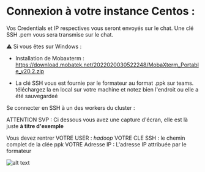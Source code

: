 # Connexion à votre instance Centos :

Vos Credentials et IP respectives vous seront envoyés sur le chat.
Une clé SSH .pem vous sera transmise sur le chat.

:warning: Si vous êtes sur Windows :

- Installation de Mobaxterm :  
https://download.mobatek.net/2022020030522248/MobaXterm_Portable_v20.2.zip

- La clé SSH vous est fournie par le formateur au format .ppk sur teams. 
téléchargez  la en local sur votre machine et notez bien l'endroit ou elle a été sauvegardeé

Se connecter en SSH à un des workers du cluster :  

ATTENTION SVP : 
Ci dessous vous avez une capture d'écran, elle est là juste **à titre d'exemple**

Vous devez rentrer 
VOTRE USER : *hadoop*
VOTRE CLE SSH : le chemin complet de la clée ppk
VOTRE Adresse IP : L'adresse IP attribuée par le formateur

![alt text](https://i.ibb.co/tYL7W8y/Annotation-2020-05-08-135954.png)  


<!-- La clé est fournie au format .pem : Convertissez-la en .ppk 

Pour ce faire suivre le mini-tuto ce-dessous :

- Convert PEM to PPK :

1. Open PuTTYgen
3. Click "Load" on the right side about 3/4 down
4. Set the file type to *.*
5. Browse to, and Open your .pem file
6. PuTTY will auto-detect everything it needs, and you just need to click "Save private key" and you can save your ppk key for use with PuTTY

https://stackoverflow.com/questions/3190667/convert-pem-to-ppk-file-format --!>

